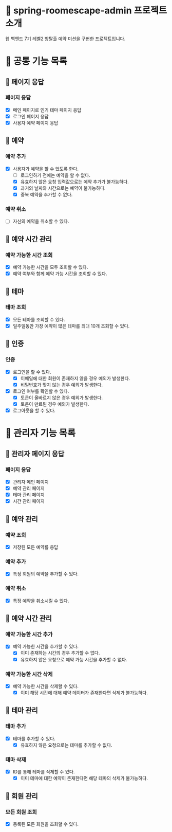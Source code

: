# :sparkling_heart: spring-roomescape-admin 프로젝트 소개

웹 백엔드 7기 레벨2 방탈출 예약 미션을 구현한 프로젝트입니다.

# :dart: 공통 기능 목록

## :rocket: 페이지 응답

### 페이지 응답

- [x] 메인 페이지로 인기 테마 페이지 응답
- [x] 로그인 페이지 응답
- [x] 사용자 예약 페이지 응답

## :rocket: 예약

### 예약 추가

- [x] 사용자가 예약을 할 수 었도록 한다.
    - [ ] 로그인하기 전에는 예약을 할 수 없다.
    - [x] 유효하지 않은 요청 입력값으로는 예약 추가가 불가능하다.
    - [x] 과거의 날짜와 시간으로는 예약이 불가능하다.
    - [x] 중복 예약을 추가할 수 없다.

### 예약 취소

- [ ] 자신의 예약을 취소할 수 있다.

## :rocket: 예약 시간 관리

### 예약 가능한 시간 조회

- [x] 예약 가능한 시간을 모두 조회할 수 있다.
- [x] 예약 여부와 함께 예약 가능 시간을 조회할 수 있다.

## :rocket: 테마

### 테마 조회

- [x] 모든 테마를 조회할 수 있다.
- [x] 일주일동안 가장 예약이 많은 테마를 최대 10개 조회할 수 있다.

## :rocket: 인증

### 인증

- [x] 로그인을 할 수 있다.
    - [x] 이메일에 대한 회원이 존재하지 않을 경우 예외가 발생한다.
    - [x] 비밀번호가 맞지 않는 경우 예외가 발생한다.
- [x] 로그인 여부를 확인할 수 있다.
    - [x] 토큰이 올바르지 않은 경우 예외가 발생한다.
    - [x] 토큰이 만료된 경우 예외가 발생한다.
- [x] 로그아웃을 할 수 있다.

# :dart: 관리자 기능 목록

## :rocket: 관리자 페이지 응답

### 페이지 응답

- [x] 관리자 메인 페이지
- [x] 예약 관리 페이지
- [x] 테마 관리 페이지
- [x] 시간 관리 페이지

## :rocket: 예약 관리

### 예약 조회

- [x] 저장된 모든 예약를 응답

### 예약 추가

- [x] 특정 회원의 예약을 추가할 수 있다.

### 예약 취소

- [x] 특정 예약을 취소시킬 수 있다.

## :rocket: 예약 시간 관리

### 예약 가능한 시간 추가

- [x] 예약 가능한 시간을 추가할 수 있다.
    - [x] 이미 존재하는 시간의 경우 추가할 수 없다.
    - [x] 유효하지 않은 요청으로 예약 가능 시간을 추가할 수 없다.

### 예약 가능한 시간 삭제

- [x] 예약 가능한 시간을 삭제할 수 있다.
    - [x] 이미 해당 시간에 대해 예약 데이터가 존재한다면 삭제가 불가능하다.

## :rocket: 테마 관리

### 테마 추가

- [x] 테마를 추가할 수 있다.
    - [x] 유효하지 않은 요청으로는 테마를 추가할 수 없다.

### 테마 삭제

- [x] ID를 통해 테마를 삭제할 수 있다.
    - [x] 이미 테마에 대한 예약이 존재한다면 해당 테마의 삭제가 불가능하다.

## :rocket: 회원 관리

### 모든 회원 조회

- [x] 등록된 모든 회원을 조회할 수 있다.
